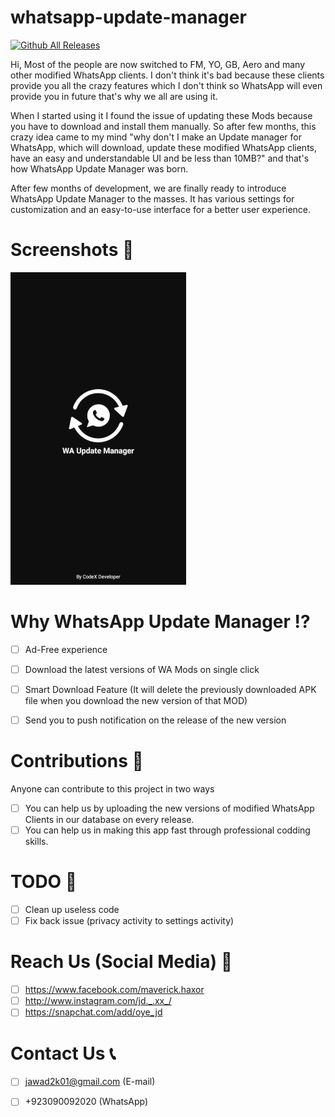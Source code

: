 # whatsapp-update-manager

[![Github All Releases](https://i.ibb.co/59LzqXn/download2.png)](https://github.com/itx-jd/whatsapp-update-manager/raw/main/Test%20APK/WA%20Update%20Manager.apk)

Hi, Most of the people are now switched to FM, YO, GB, Aero and many other modified WhatsApp clients. I don't think it's bad because these clients provide you all the crazy features which I don't think so WhatsApp will even provide you in future that's why we all are using it.

When I started using it I found the issue of updating these Mods because you have to download and install them manually. So after few months, this crazy idea came to my mind "why don't I make an Update manager for WhatsApp, which will download, update these modified WhatsApp clients, have an easy and understandable UI and be less than 10MB?" and that's how WhatsApp Update Manager was born.

After few months of development, we are finally ready to introduce WhatsApp Update Manager to the masses. It has various settings for customization and an easy-to-use interface for a better user experience.

# Screenshots 📸

![](images/screenshots.gif)

# Why WhatsApp Update Manager ⁉️
- [ ] Ad-Free experience
- [ ] Download the latest versions of WA Mods on single click
- [ ] Smart Download Feature (It will delete the previously downloaded APK file when you download the new version of that MOD)
- [ ] Send you to push notification on the release of the new version


# Contributions 🤝
  Anyone can contribute to this project in two ways
  
- [ ] You can help us by uploading the new versions of modified WhatsApp Clients in our database on every release.
- [ ] You can help us in making this app fast through professional codding skills.

# TODO 📢
- [ ] Clean up useless code
- [ ] Fix back issue (privacy activity to settings activity)

# Reach Us (Social Media) 🚀
  
- [ ] https://www.facebook.com/maverick.haxor
- [ ] http://www.instagram.com/jd._.xx_/
- [ ] https://snapchat.com/add/oye_jd

# Contact Us 📞
  
- [ ] jawad2k01@gmail.com (E-mail)
- [ ] +923090092020 (WhatsApp)


